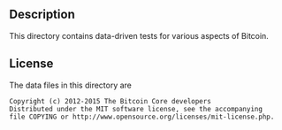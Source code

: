Description
------------

This directory contains data-driven tests for various aspects of Bitcoin.

License
--------

The data files in this directory are

    Copyright (c) 2012-2015 The Bitcoin Core developers
    Distributed under the MIT software license, see the accompanying
    file COPYING or http://www.opensource.org/licenses/mit-license.php.

